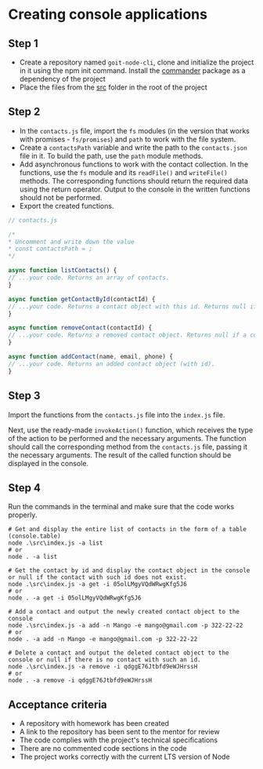 # Creating console applications

## Step 1

- Create a repository named `goit-node-cli`, clone and initialize the project in it using the npm init command. Install the [commander](https://www.npmjs.com/package/commander) package as a dependency of the project
- Place the files from the [src](./src) folder in the root of the project

## Step 2

- In the `contacts.js` file, import the `fs` modules (in the version that works with promises - `fs/promises`) and `path` to work with the file system.
- Create a `contactsPath` variable and write the path to the `contacts.json` file in it. To build the path, use the `path` module methods.
- Add asynchronous functions to work with the contact collection. In the functions, use the `fs` module and its `readFile()` and `writeFile()` methods. The corresponding functions should return the required data using the return operator. Output to the console in the written functions should not be performed.
- Export the created functions.

```js
// contacts.js

/*
* Uncomment and write down the value
* const contactsPath = ;
*/

async function listContacts() {
// ...your code. Returns an array of contacts.
}

async function getContactById(contactId) {
// ...your code. Returns a contact object with this id. Returns null if a contact with this id is not found.
}

async function removeContact(contactId) {
// ...your code. Returns a removed contact object. Returns null if a contact with this id is not found.
}

async function addContact(name, email, phone) {
// ...your code. Returns an added contact object (with id).
}
```

## Step 3

Import the functions from the `contacts.js` file into the `index.js` file.

Next, use the ready-made `invokeAction()` function, which receives the type of the action to be performed and the necessary arguments. The function should call the corresponding method from the `contacts.js` file, passing it the necessary arguments. The result of the called function should be displayed in the console.

## Step 4

Run the commands in the terminal and make sure that the code works properly.

```shell
# Get and display the entire list of contacts in the form of a table (console.table)
node .\src\index.js -a list
# or
node . -a list

# Get the contact by id and display the contact object in the console or null if the contact with such id does not exist.
node .\src\index.js -a get -i 05olLMgyVQdWRwgKfg5J6
# or
node . -a get -i 05olLMgyVQdWRwgKfg5J6

# Add a contact and output the newly created contact object to the console
node .\src\index.js -a add -n Mango -e mango@gmail.com -p 322-22-22
# or
node . -a add -n Mango -e mango@gmail.com -p 322-22-22

# Delete a contact and output the deleted contact object to the console or null if there is no contact with such an id.
node .\src\index.js -a remove -i qdggE76Jtbfd9eWJHrssH
# or
node . -a remove -i qdggE76Jtbfd9eWJHrssH
```

## Acceptance criteria

- A repository with homework has been created
- A link to the repository has been sent to the mentor for review
- The code complies with the project's technical specifications
- There are no commented code sections in the code
- The project works correctly with the current LTS version of Node